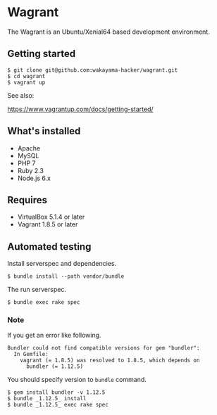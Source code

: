 # Wagrant

The Wagrant is an Ubuntu/Xenial64 based development environment.

## Getting started

```
$ git clone git@github.com:wakayama-hacker/wagrant.git
$ cd wagrant
$ vagrant up
```

See also:

https://www.vagrantup.com/docs/getting-started/

## What's installed

* Apache
* MySQL
* PHP 7
* Ruby 2.3
* Node.js 6.x

## Requires

* VirtualBox 5.1.4 or later
* Vagrant 1.8.5 or later

## Automated testing

Install serverspec and dependencies.

```
$ bundle install --path vendor/bundle
```

The run serverspec.

```
$ bundle exec rake spec
```

### Note

If you get an error like following.

```
Bundler could not find compatible versions for gem "bundler":
  In Gemfile:
    vagrant (= 1.8.5) was resolved to 1.8.5, which depends on
      bundler (= 1.12.5)
```

You should specify version to `bundle` command.

```
$ gem install bundler -v 1.12.5
$ bundle _1.12.5_ install
$ bundle _1.12.5_ exec rake spec
```
